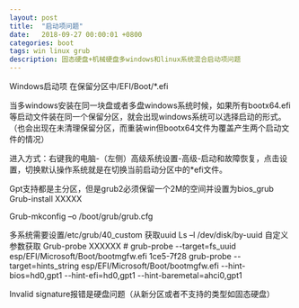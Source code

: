 ```yaml
---
layout: post
title:  "启动项问题"
date:   2018-09-27 00:00:01 +0800
categories: boot
tags: win linux grub
description: 固态硬盘+机械硬盘多windows和linux系统混合启动项问题
---
```


Windows启动项
在保留分区中/EFI/Boot/\*.efi

当多windows安装在同一块盘或者多盘windows系统时候，如果所有bootx64.efi等启动文件装在同一个保留分区，就会出现windows系统可以选择启动的形式。（也会出现在未清理保留分区，而重装win但bootx64文件为覆盖产生两个启动文件的情况）

进入方式：右键我的电脑-（左侧）高级系统设置-高级-启动和故障恢复，点击设置，切换默认操作系统就是在切换当前启动分区中的*efi文件。

Gpt支持都是主分区，但是grub2必须保留一个2M的空间并设置为bios_grub
Grub-install  XXXXX

Grub-mkconfig –o /boot/grub/grub.cfg

多系统需要设置/etc/grub/40_custom
获取uuid
Ls –l /dev/disk/by-uuid
自定义参数获取
Grub-probe XXXXXX
	# grub-probe --target=fs_uuid esp/EFI/Microsoft/Boot/bootmgfw.efi
1ce5-7f28
grub-probe --target=hints_string esp/EFI/Microsoft/Boot/bootmgfw.efi
--hint-bios=hd0,gpt1 --hint-efi=hd0,gpt1 --hint-baremetal=ahci0,gpt1

Invalid signature报错是硬盘问题（从新分区或者不支持的类型如固态硬盘）
